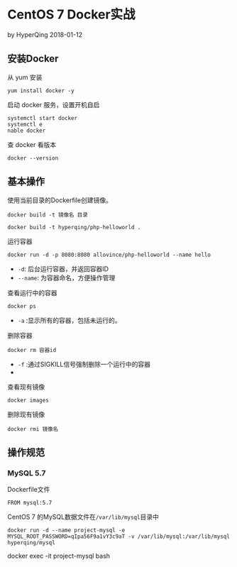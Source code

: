 # CentOS 7 Docker实战

by HyperQing 2018-01-12

## 安装Docker

从 yum 安装
```
yum install docker -y
```

启动 docker 服务，设置开机自启
```
systemctl start docker
systemctl e
nable docker
```
查 docker 看版本
```
docker --version
```

## 基本操作


使用当前目录的Dockerfile创建镜像。
```
docker build -t 镜像名 目录
```
```
docker build -t hyperqing/php-helloworld .
```


运行容器


```
docker run -d -p 8080:8080 allovince/php-helloworld --name hello
```
* `-d`: 后台运行容器，并返回容器ID
* `--name`: 为容器命名，方便操作管理


查看运行中的容器
```
docker ps
```
* `-a` :显示所有的容器，包括未运行的。

删除容器
```
docker rm 容器id
```
* `-f` :通过SIGKILL信号强制删除一个运行中的容器
* 

查看现有镜像
```
docker images
```

删除现有镜像
```
docker rmi 镜像名
```

## 操作规范

### MySQL 5.7

Dockerfile文件
```
FROM mysql:5.7
```
CentOS 7 的MySQL数据文件在`/var/lib/mysql`目录中

```
docker run -d --name project-mysql -e MYSQL_ROOT_PASSWORD=qIpa56F9a1vY3c9aT -v /var/lib/mysql:/var/lib/mysql hyperqing/mysql
```


docker exec -it project-mysql bash